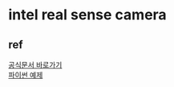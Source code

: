 # intel real sense camera


## ref
[공식문서 바로가기](https://github.com/IntelRealSense/librealsense/tree/master/wrappers/python)  
[파이썬 예제](https://github.com/IntelRealSense/librealsense/tree/master/wrappers/python/examples)
